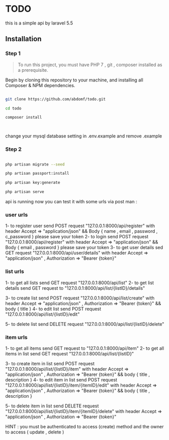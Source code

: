 # TODO

this is a simple api by laravel 5.5

## Installation

### Step 1

> To run this project, you must have PHP 7 , git , composer installed as a prerequisite.

Begin by cloning this repository to your machine, and installing all Composer & NPM dependencies.

```bash

git clone https://github.com/abdomf/todo.git

cd todo

composer install




```
change your mysql database setting in .env.example and remove .example 


### Step 2

```bash

php artisan migrate --seed

php artisan passport:install

php artisan key:generate

php artisan serve

```

api is running now you can test it with some urls via post man :

### user urls

1- to register user send POST request "127.0.0.1:8000/api/register" with header Accept => "application/json" && Body { name , email , password , c_password } please save your token
2- to login send POST request "127.0.0.1:8000/api/register" with header Accept => "application/json" && Body { email , password } please save your token
3- to get user details sed GET request "127.0.0.1:8000/api/user/details" with header Accept => "application/json" , Authorization => "Bearer {token}"

### list urls

1- to get all lists send GET request "127.0.0.1:8000/api/list"
2- to get list details send GET request to "127.0.0.1:8000/api/list/{listID}/details"

3- to create list send POST request "127.0.0.1:8000/api/list/create"  with header Accept => "application/json" , Authorization => "Bearer {token}" && body { title }
4- to edit list send POST request  "127.0.0.1:8000/api/list/{listID}/edit"

5- to delete list send DELETE request  "127.0.0.1:8000/api/list/{listID}/delete"

### item urls

1- to get all items send GET request to "127.0.0.1:8000/api/item"
2- to get all items in list send GET request "127.0.0.1:8000/api/list/{listID}"

3- to create item in list send POST request "127.0.0.1:8000/api/list/{listID}/item" with header Accept => "application/json" , Authorization => "Bearer {token}" && body { title , description }
4- to edit item in list send POST request "127.0.0.1:8000/api/list/{listID}/item/{itemID}/edit" with header Accept => "application/json" , Authorization => "Bearer {token}" && body { title , description }

5- to delete item in list send DELETE request "127.0.0.1:8000/api/list/{listID}/item/{itemID}/delete" with header Accept => "application/json" , Authorization => "Bearer {token}"


HINT : you must be authenticated to access (create) method and the owner to access ( update , delete )


